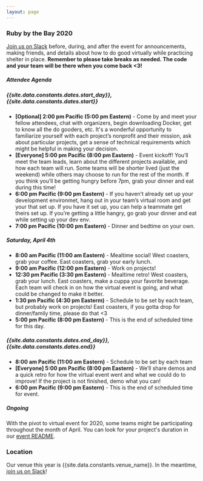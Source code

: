 ```yaml
---
layout: page
---
```


### Ruby by the Bay 2020

[Join us on Slack](https://rubyforgood.herokuapp.com/) before, during, and after the event for announcements, making friends, and details about how to do good virtually while practicing shelter in place. **Remember to please take breaks as needed. The code and your team will be there when you come back <3!**

##### Attendee Agenda

##### {{site.data.constants.dates.start_day}}, {{site.data.constants.dates.start}}

* **[Optional] 2:00 pm Pacific (5:00 pm Eastern)** - Come by and meet your fellow attendees, chat with organizers, begin downloading Docker, get to know all the do gooders, etc. It's a wonderful opportunity to familiarize yourself with each project’s nonprofit and their mission, ask about particular projects, get a sense of technical requirements which might be helpful in making your decision.
* **[Everyone] 5:00 pm Pacific (8:00 pm Eastern)** - Event kickoff! You’ll meet the team leads, learn about the different projects available, and how each team will run. Some teams will be shorter lived (just the weekend) while others may choose to run for the rest of the month. If you think you’ll be getting hungry before 7pm, grab your dinner and eat during this time!
* **6:00 pm Pacific (9:00 pm Eastern)** - If you haven’t already set up your development environmet, hang out in your team’s virtual room and get your that set up. If you have it set up, you can help a teammate get theirs set up. If you’re getting a little hangry, go grab your dinner and eat while setting up your dev env.
* **7:00 pm Pacific (10:00 pm Eastern)** - Dinner and bedtime on your own.

##### Saturday, April 4th

* **8:00 am Pacific (11:00 am Eastern)** - Mealtime social! West coasters, grab your coffee. East coasters, grab your early lunch.
* **9:00 am Pacific (12:00 pm Eastern)** - Work on projects!
* **12:30 pm Pacific (3:30 pm Eastern)** - Mealtime retro! West coasters, grab your lunch. East coasters, make a cuppa your favorite beverage. Each team will check in on how the virtual event is going, and what could be changed to make it better.
* **1:30 pm Pacific (4:30 pm Easterm)** - Schedule to be set by each team, but probably work on projects! East coasters, if you gotta drop for dinner/family time, please do that <3
* **5:00 pm Pacific (8:00 pm Eastern)** - This is the end of scheduled time for this day.

##### {{site.data.constants.dates.end_day}}, {{site.data.constants.dates.end}}

* **8:00 am Pacific (11:00 am Eastern)** - Schedule to be set by each team
* **[Everyone] 5:00 pm Pacific (8:00 pm Eastern)** - We’ll share demos and a quick retro for how the virtual event went and what we could do to improve! If the project is not finished, demo what you can!
* **6:00 pm Pacific (9:00 pm Eastern)** - This is the end of scheduled time for event.

##### Ongoing

With the pivot to virtual event for 2020, some teams might be participating throughout the month of April. You can look for your project's duration in our [event README](https://github.com/rubyforgood/2020-Remote/blob/master/README.md).

### Location

Our venue this year is {{site.data.constants.venue_name}}.
In the meantime, [join us on Slack](https://rubyforgood.herokuapp.com/)!
